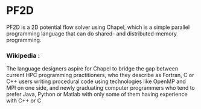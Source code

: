 # PF2D
PF2D is a 2D potential flow solver using Chapel, which is a simple parallel programming language that can do shared- and distributed-memory programming. 
### Wikipedia :
The language designers aspire for Chapel to bridge the gap between current HPC programming practitioners, who they describe as Fortran, C or C++ users writing procedural code using technologies like OpenMP and MPI on one side, and newly graduating computer programmers who tend to prefer Java, Python or Matlab with only some of them having experience with C++ or C
